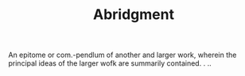 ---
title: Abridgment
letter: A
permalink: "/definitions/abridgment.html"
body: An epitome or com.-pendlum of another and larger work, wherein the principal
  ideas of the larger wofk are summarily contained. . ..
published_at: '2018-07-07'
layout: post
---
